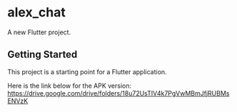 # alex_chat

A new Flutter project.

## Getting Started

This project is a starting point for a Flutter application.

Here is the link below for the APK version: https://drive.google.com/drive/folders/18u72UsTIV4k7PgVwMBmJfjRUBMsENVzK
